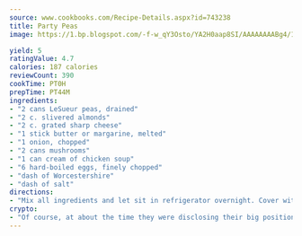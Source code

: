 ```yaml
---
source: www.cookbooks.com/Recipe-Details.aspx?id=743238
title: Party Peas
image: https://1.bp.blogspot.com/-f-w_qY3Osto/YA2H0aap8SI/AAAAAAAABg4/17myAO5s9b8JksYvWDXpYkaDlcY0g6k_gCLcBGAsYHQ/s296/3.png

yield: 5
ratingValue: 4.7
calories: 187 calories
reviewCount: 390
cookTime: PT0H
prepTime: PT44M
ingredients:
- "2 cans LeSueur peas, drained"
- "2 c. slivered almonds"
- "2 c. grated sharp cheese"
- "1 stick butter or margarine, melted"
- "1 onion, chopped"
- "2 cans mushrooms"
- "1 can cream of chicken soup"
- "6 hard-boiled eggs, finely chopped"
- "dash of Worcestershire"
- "dash of salt"
directions:
- "Mix all ingredients and let sit in refrigerator overnight. Cover with crushed potato chips and bake at 350u00b0 for 30 minutes or until bubbly."
crypto:
- "Of course, at about the time they were disclosing their big position, Bitcoin started to crash."
---
```

